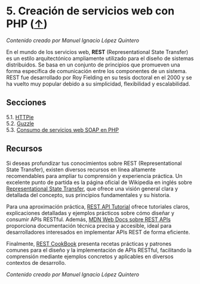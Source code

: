 # 5. Creación de servicios web con PHP ([↑](../README.md))

_Contenido creado por Manuel Ignacio López Quintero_

En el mundo de los servicios web, **REST** (Representational State Transfer) es un estilo arquitectónico ampliamente utilizado para el diseño de sistemas distribuidos. Se basa en un conjunto de principios que promueven una forma específica de comunicación entre los componentes de un sistema. REST fue desarrollado por Roy Fielding en su tesis doctoral en el 2000 y se ha vuelto muy popular debido a su simplicidad, flexibilidad y escalabilidad.

## Secciones

5.1. [HTTPie](5.1.md)<br />
5.2. [Guzzle](5.2.md)<br />
5.3. [Consumo de servicios web SOAP en PHP](5.3.md)

## Recursos

Si deseas profundizar tus conocimientos sobre REST (Representational State Transfer), existen diversos recursos en línea altamente recomendables para ampliar tu comprensión y experiencia práctica. Un excelente punto de partida es la página oficial de Wikipedia en inglés sobre [Representational State Transfer](https://en.wikipedia.org/wiki/Representational_state_transfer), que ofrece una visión general clara y detallada del concepto, sus principios fundamentales y su historia.

Para una aproximación práctica, [REST API Tutorial](https://restfulapi.net/) ofrece tutoriales claros, explicaciones detalladas y ejemplos prácticos sobre cómo diseñar y consumir APIs RESTful. Además, [MDN Web Docs sobre REST APIs](https://developer.mozilla.org/en-US/docs/Glossary/REST) proporciona documentación técnica precisa y accesible, ideal para desarrolladores interesados en implementar APIs REST de forma eficiente.

Finalmente, [REST CookBook](https://restcookbook.com/) presenta recetas prácticas y patrones comunes para el diseño y la implementación de APIs RESTful, facilitando la comprensión mediante ejemplos concretos y aplicables en diversos contextos de desarrollo.

_Contenido creado por Manuel Ignacio López Quintero_
